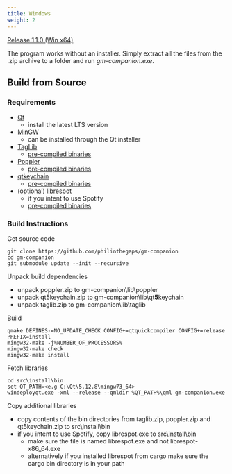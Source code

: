 ```yaml
---
title: Windows
weight: 2
---
```


[Release 1.1.0 (Win x64)](https://github.com/PhilInTheGaps/GM-Companion/releases/download/1.1.0/gm-companion_1.1.0_win64.zip)  

The program works without an installer. Simply extract all the files from the .zip archive to a folder and run _gm-companion.exe_.

## Build from Source

### Requirements

- [Qt](https://www.qt.io/download)
  - install the latest LTS version
- [MinGW](http://mingw.org/)
  - can be installed through the Qt installer
- [TagLib](https://taglib.org/)
  - [pre-compiled binaries](https://github.com/PhilInTheGaps/taglib-bin/releases)
- [Poppler](https://poppler.freedesktop.org/)
  - [pre-compiled binaries](https://github.com/PhilInTheGaps/poppler-bin/releases)
- [qtkeychain](https://github.com/frankosterfeld/qtkeychain)
  - [pre-compiled binaries](https://github.com/PhilInTheGaps/qtkeychain-bin/releases)
- (optional) [librespot](https://github.com/librespot-org/librespot)
  - if you intent to use Spotify
  - [pre-compiled binaries](https://github.com/PhilInTheGaps/librespot-bin/releases)

### Build Instructions

Get source code

```
git clone https://github.com/philinthegaps/gm-companion
cd gm-companion
git submodule update --init --recursive
```

Unpack build dependencies

- unpack poppler.zip to gm-companion\lib\poppler
- unpack qt5keychain.zip to gm-companion\lib\qt**5**keychain
- unpack taglib.zip to gm-companion\lib\taglib

Build

```
qmake DEFINES-=NO_UPDATE_CHECK CONFIG+=qtquickcompiler CONFIG+=release PREFIX=install
mingw32-make -j%NUMBER_OF_PROCESSORS%
mingw32-make check
mingw32-make install
```

Fetch libraries

```
cd src\install\bin
set QT_PATH=<e.g C:\Qt\5.12.8\mingw73_64>
windeployqt.exe -xml --release --qmldir %QT_PATH%\qml gm-companion.exe
```

Copy additional libraries

- copy contents of the bin directories from taglib.zip, poppler.zip and qt5keychain.zip to src\install\bin
- if you intent to use Spotify, copy librespot.exe to src\install\bin
  - make sure the file is named librespot.exe and not librespot-x86_64.exe
  - alternatively if you installed librespot from cargo make sure the cargo bin directory is in your path